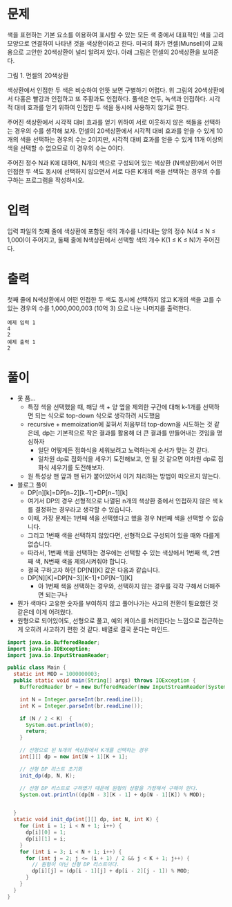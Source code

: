 # 문제
색을 표현하는 기본 요소를 이용하여 표시할 수 있는 모든 색 중에서 대표적인 색을 고리 모양으로 연결하여 나타낸 것을 색상환이라고 한다. 미국의 화가 먼셀(Munsell)이 교육용으로 고안한 20색상환이 널리 알려져 있다. 아래 그림은 먼셀의 20색상환을 보여준다.

그림 1. 먼셀의 20색상환

색상환에서 인접한 두 색은 비슷하여 언뜻 보면 구별하기 어렵다. 위 그림의 20색상환에서 다홍은 빨강과 인접하고 또 주황과도 인접하다. 풀색은 연두, 녹색과 인접하다. 시각적 대비 효과를 얻기 위하여 인접한 두 색을 동시에 사용하지 않기로 한다.

주어진 색상환에서 시각적 대비 효과를 얻기 위하여 서로 이웃하지 않은 색들을 선택하는 경우의 수를 생각해 보자.  먼셀의 20색상환에서 시각적 대비 효과를 얻을 수 있게 10개의 색을 선택하는 경우의 수는 2이지만, 시각적 대비 효과를 얻을 수 있게 11개 이상의 색을 선택할 수 없으므로 이 경우의 수는 0이다.

주어진 정수 N과 K에 대하여, N개의 색으로 구성되어 있는 색상환 (N색상환)에서 어떤 인접한 두 색도 동시에 선택하지 않으면서 서로 다른 K개의 색을 선택하는 경우의 수를 구하는 프로그램을 작성하시오.

# 입력
입력 파일의 첫째 줄에 색상환에 포함된 색의 개수를 나타내는 양의 정수 N(4 ≤ N ≤ 1,000)이 주어지고, 둘째 줄에 N색상환에서 선택할 색의 개수 K(1 ≤ K ≤ N)가 주어진다.

# 출력
첫째 줄에 N색상환에서 어떤 인접한 두 색도 동시에 선택하지 않고 K개의 색을 고를 수 있는 경우의 수를 1,000,000,003 (10억 3) 으로 나눈 나머지를 출력한다.
```
예제 입력 1
4
2
예제 출력 1
2
```

# 풀이
- 못 품...
  - 특정 색을 선택했을 때, 해당 색 + 양 옆을 제외한 구간에 대해 k-1개를 선택하면 되는 식으로 top-down 식으로 생각하려 시도했음
  - recursive + memoization에 꽂혀서 처음부터 top-down을 시도하는 것 같은데, dp는 기본적으로 작은 결과를 활용해 더 큰 결과를 만들어내는 것임을 명심하자
    - 일단 어떻게든 점화식을 세워보려고 노력하는게 순서가 맞는 것 같다.
    - 일차원 dp로 점화식을 세우기 도전해보고, 안 될 것 같으면 이차원 dp로 점화식 세우기를 도전해보자.
  - 원 특성상 맨 앞과 맨 뒤가 붙어있어서 이거 처리하는 방법이 떠오르지 않는다.
- 블로그 풀이
  - DP[n][k]=DP[n−2][k−1]+DP[n−1][k]
  - 여기서 DP의 경우 선형적으로 나열된 n개의 색상환 중에서 인접하지 않은 색 k를 결정하는 경우라고 생각할 수 있습니다.
  - 이때, 가장 문제는 1번째 색을 선택했다고 했을 경우 N번째 색을 선택할 수 없습니다.
  - 그리고 1번째 색을 선택하지 않았다면, 선형적으로 구성되어 있을 때와 다를게 없습니다.
  - 따라서, 1번째 색을 선택하는 경우에는 선택할 수 있는 색상에서 1번째 색, 2번째 색, N번째 색을 제외시켜줘야 합니다.
  - 결국 구하고자 하던 DP[N][K] 값은 다음과 같습니다.
  - DP[N][K]=DP[N−3][K−1]+DP[N−1][K]
    - 아 1번째 색을 선택하는 경우와, 선택하지 않는 경우를 각각 구해서 더해주면 되는구나 
- 뭔가 색마다 고유한 숫자를 부여하지 않고 풀어나가는 사고의 전환이 필요했던 것 같은데 이게 어려웠다.
- 원형으로 되어있어도, 선형으로 풀고, 예외 케이스를 처리한다는 느낌으로 접근하는게 오히려 사고하기 편한 것 같다. 배열로 결국 푼다는 마인드.

```java
import java.io.BufferedReader;
import java.io.IOException;
import java.io.InputStreamReader;

public class Main {
  static int MOD = 1000000003;
  public static void main(String[] args) throws IOException {
    BufferedReader br = new BufferedReader(new InputStreamReader(System.in));

    int N = Integer.parseInt(br.readLine());
    int K = Integer.parseInt(br.readLine());

    if (N / 2 < K)  {
      System.out.println(0);
      return;
    }

    // 선형으로 된 N개의 색상환에서 K개를 선택하는 경우
    int[][] dp = new int[N + 1][K + 1];

    // 선형 DP 리스트 초기화
    init_dp(dp, N, K);

    // 선형 DP 리스트로 구하였기 때문에 원형의 상황을 가정해서 구해야 한다.
    System.out.println((dp[N - 3][K - 1] + dp[N - 1][K]) % MOD);


  }
  static void init_dp(int[][] dp, int N, int K) {
    for (int i = 1; i < N + 1; i++) {
      dp[i][0] = 1;
      dp[i][1] = i;
    }
    for (int i = 3; i < N + 1; i++) {
      for (int j = 2; j <= (i + 1) / 2 && j < K + 1; j++) {
        // 원형이 아닌 선형 DP 리스트이다.
        dp[i][j] = (dp[i - 1][j] + dp[i - 2][j - 1]) % MOD;
      }
    }
  }
}
```
